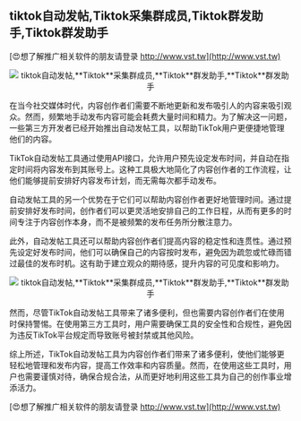 ## **tiktok自动发帖,**Tiktok**采集群成员,**Tiktok**群发助手,**Tiktok**群发助手**

[😍想了解推广相关软件的朋友请登录 http://www.vst.tw](http://www.vst.tw)

 <center><img src="https://vst.tw/MP4/tuiguang/png/0.png" alt="tiktok自动发帖,**Tiktok**采集群成员,**Tiktok**群发助手,**Tiktok**群发助手"></center>

在当今社交媒体时代，内容创作者们需要不断地更新和发布吸引人的内容来吸引观众。然而，频繁地手动发布内容可能会耗费大量时间和精力。为了解决这一问题，一些第三方开发者已经开始推出自动发帖工具，以帮助TikTok用户更便捷地管理他们的内容。

TikTok自动发帖工具通过使用API接口，允许用户预先设定发布时间，并自动在指定时间将内容发布到其账号上。这种工具极大地简化了内容创作者的工作流程，让他们能够提前安排好内容发布计划，而无需每次都手动发布。

自动发帖工具的另一个优势在于它们可以帮助内容创作者更好地管理时间。通过提前安排好发布时间，创作者们可以更灵活地安排自己的工作日程，从而有更多的时间专注于内容创作本身，而不是被频繁的发布任务所分散注意力。

此外，自动发帖工具还可以帮助内容创作者们提高内容的稳定性和连贯性。通过预先设定好发布时间，他们可以确保自己的内容按时发布，避免因为疏忽或忙碌而错过最佳的发布时机。这有助于建立观众的期待感，提升内容的可见度和影响力。

 <center><img src="https://vst.tw/MP4/tuiguang/png/3.png" alt="tiktok自动发帖,**Tiktok**采集群成员,**Tiktok**群发助手,**Tiktok**群发助手"></center>

然而，尽管TikTok自动发帖工具带来了诸多便利，但也需要内容创作者们在使用时保持警惕。在使用第三方工具时，用户需要确保工具的安全性和合规性，避免因为违反TikTok平台规定而导致账号被封禁或其他风险。

综上所述，TikTok自动发帖工具为内容创作者们带来了诸多便利，使他们能够更轻松地管理和发布内容，提高工作效率和内容质量。然而，在使用这些工具时，用户也需要谨慎对待，确保合规合法，从而更好地利用这些工具为自己的创作事业增添活力。

[😍想了解推广相关软件的朋友请登录 http://www.vst.tw](http://www.vst.tw)



